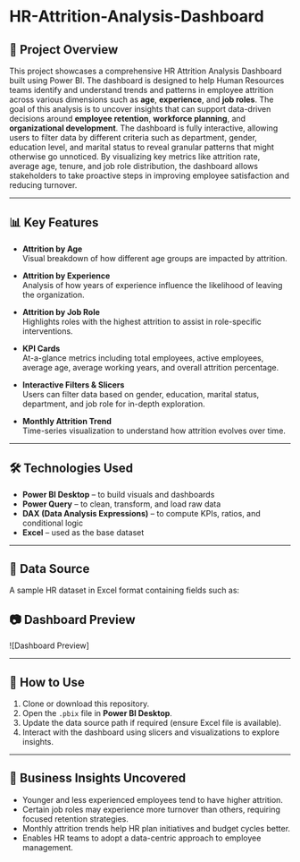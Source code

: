# HR-Attrition-Analysis-Dashboard
## 📌 Project Overview

This project showcases a comprehensive HR Attrition Analysis Dashboard built using Power BI. The dashboard is designed to help Human Resources teams identify and understand trends and patterns in employee attrition across various dimensions such as **age**, **experience**, and **job roles**.
The goal of this analysis is to uncover insights that can support data-driven decisions around **employee retention**, **workforce planning**, and **organizational development**. The dashboard is fully interactive, allowing users to filter data by different criteria such as department, gender, education level, and marital status to reveal granular patterns that might otherwise go unnoticed.
By visualizing key metrics like attrition rate, average age, tenure, and job role distribution, the dashboard allows stakeholders to take proactive steps in improving employee satisfaction and reducing turnover.

---

## 📊 Key Features

- **Attrition by Age**  
  Visual breakdown of how different age groups are impacted by attrition.

- **Attrition by Experience**  
  Analysis of how years of experience influence the likelihood of leaving the organization.

- **Attrition by Job Role**  
  Highlights roles with the highest attrition to assist in role-specific interventions.

- **KPI Cards**  
  At-a-glance metrics including total employees, active employees, average age, average working years, and overall attrition percentage.

- **Interactive Filters & Slicers**  
  Users can filter data based on gender, education, marital status, department, and job role for in-depth exploration.

- **Monthly Attrition Trend**  
  Time-series visualization to understand how attrition evolves over time.

---

## 🛠️ Technologies Used

- **Power BI Desktop** – to build visuals and dashboards  
- **Power Query** – to clean, transform, and load raw data  
- **DAX (Data Analysis Expressions)** – to compute KPIs, ratios, and conditional logic  
- **Excel** – used as the base dataset

---

## 📂 Data Source

A sample HR dataset in Excel format containing fields such as:

## 📷 Dashboard Preview

![Dashboard Preview]

---

## 🚀 How to Use

1. Clone or download this repository.
2. Open the `.pbix` file in **Power BI Desktop**.
3. Update the data source path if required (ensure Excel file is available).
4. Interact with the dashboard using slicers and visualizations to explore insights.

---

## 🧠 Business Insights Uncovered

- Younger and less experienced employees tend to have higher attrition.
- Certain job roles may experience more turnover than others, requiring focused retention strategies.
- Monthly attrition trends help HR plan initiatives and budget cycles better.
- Enables HR teams to adopt a data-centric approach to employee management.

